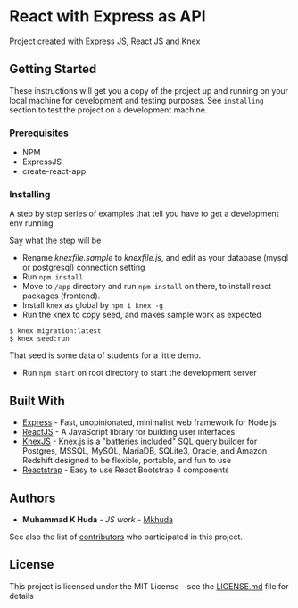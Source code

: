 # React with Express as API

Project created with Express JS, React JS and Knex

## Getting Started

These instructions will get you a copy of the project up and running on your local machine for development and testing purposes. See `installing` section to test the project on a development machine.

### Prerequisites

- NPM
- ExpressJS
- create-react-app

### Installing

A step by step series of examples that tell you have to get a development env running

Say what the step will be

- Rename *knexfile.sample* to *knexfile.js*, and edit as your database (mysql or postgresql) connection setting
- Run `npm install`
- Move to `/app` directory and run `npm install` on there, to install react packages (frontend).
- Install `knex` as global by `npm i knex -g`
- Run the knex to copy seed, and makes sample work as expected

```
$ knex migration:latest
$ knex seed:run
```

That seed is some data of students for a little demo.
- Run `npm start` on root directory to start the development server

## Built With

* [Express](https://expressjs.com/) - Fast, unopinionated, minimalist web framework for Node.js
* [ReactJS](https://reactjs.org/) - A JavaScript library for building user interfaces
* [KnexJS](http://knexjs.org/) - Knex.js is a "batteries included" SQL query builder for Postgres, MSSQL, MySQL, MariaDB, SQLite3, Oracle, and Amazon Redshift designed to be flexible, portable, and fun to use
* [Reactstrap](reactstrap.github.io) - Easy to use React Bootstrap 4 components

## Authors

* **Muhammad K Huda** - *JS work* - [Mkhuda](https://github.com/mkhuda)

See also the list of [contributors](https://github.com/your/project/contributors) who participated in this project.

## License

This project is licensed under the MIT License - see the [LICENSE.md](LICENSE.md) file for details